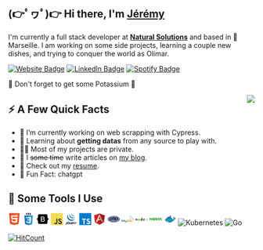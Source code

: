 <h2>(👉ﾟヮﾟ)👉 Hi there, I'm <a href="https://jeremyleriche.fr">Jérémy</a></h2>
<p>I'm currently a full stack developer at <strong><a href="https://www.natural-solutions.eu/">Natural Solutions</a></strong> and based in 🌁 Marseille. I am working on some side projects, learning a couple new dishes, and trying to conquer the world as Olimar.</p>
<p>
  <a href="https://jeremyleriche.fr"><img src="https://img.shields.io/badge/-jeremyleriche.fr-4E69C8?style=flat-square&amp;color=212121&amp;logoColor=white&amp;labelColor=212121&amp;logo=googlechrome&amp;link=https://jeremyleriche.fr" alt="Website Badge"></a>
  <a href="https://www.linkedin.com/in/j%C3%A9r%C3%A9my-leriche-985107167/"><img src="https://img.shields.io/badge/-@jeje2201-0077B5?style=flat-square&amp;labelColor=0077B5&amp;logo=LinkedIn&amp;link=https://www.linkedin.com/in/j%C3%A9r%C3%A9my-leriche-985107167/" alt="LinkedIn Badge"></a>
  <a href="https://open.spotify.com/user/4buh3ug5rirkaglvrvbee6jxs?si=09d43c9bc6534c82"><img src="https://img.shields.io/badge/-@Jeje2201-1ED760?style=flat-square&amp;labelColor=fff&amp;logo=Spotify&amp;link=[https://open.spotify.com/user/1235099575](https://open.spotify.com/user/4buh3ug5rirkaglvrvbee6jxs?si=09d43c9bc6534c82)" alt="Spotify Badge"></a>
</p>
<p>🍌 Don't forget to get some Potassium 🍌</p>
<img align="right" src="https://media1.giphy.com/media/13HgwGsXF0aiGY/giphy.gif" />
<h2>⚡️ A Few Quick Facts</h2>
<ul>
<li>🔭 I’m currently working on web scrapping with Cypress</a>.</li>
<li>🧐 Learning about <strong>getting datas</strong> from any source to play with.</li>
<li>👨‍💻 Most of my projects are private</a>.</li>
<li>📝 I <del>some time</del> write articles on <a href="https://jeremyleriche.fr">my blog</a>.</li>
<li>📙 Check out my <a href="https://jeremyleriche.fr/assets/txt/CV.pdf">resume</a>.</li>
<li>🎉 Fun Fact: chatgpt</li>
</ul>
<h2>🚀 Some Tools I Use</h2>
<p align="left">
<img src="https://raw.githubusercontent.com/devicons/devicon/master/icons/html5/html5-original.svg" alt="css3" width="25" height="25" />
<img src="https://raw.githubusercontent.com/devicons/devicon/master/icons/css3/css3-original-wordmark.svg" alt="css3" width="25" height="25" />
<img src="https://raw.githubusercontent.com/devicons/devicon/master/icons/bootstrap/bootstrap-plain.svg" alt="bootstrap" width="25" height="25" />
<img src="https://raw.githubusercontent.com/devicons/devicon/master/icons/javascript/javascript-original.svg" alt="javascript" width="25" height="25" />
<img src="https://raw.githubusercontent.com/devicons/devicon/master/icons/jquery/jquery-original-wordmark.svg" alt="javascript" width="25" height="25" />
<img src="https://raw.githubusercontent.com/devicons/devicon/master/icons/typescript/typescript-original.svg" alt="typescript" width="25" height="25" />
<img src="https://raw.githubusercontent.com/devicons/devicon/master/icons/angularjs/angularjs-original.svg" alt="angular-js" width="25" height="25" />
<img src="https://raw.githubusercontent.com/devicons/devicon/master/icons/php/php-original.svg" alt="php-original.svg" width="25" height="25" />
<img src="https://raw.githubusercontent.com/devicons/devicon/master/icons/mysql/mysql-original-wordmark.svg" alt="mysql" width="25" height="25" />
<img src="https://raw.githubusercontent.com/devicons/devicon/master/icons/nodejs/nodejs-original-wordmark.svg" alt="nodejs" width="25" height="25" />
<img src="https://raw.githubusercontent.com/devicons/devicon/master/icons/nginx/nginx-original.svg" alt="nginx" width="25" height="25" />
<img src="https://raw.githubusercontent.com/devicons/devicon/master/icons/docker/docker-original.svg" alt="Docker" width="25" height="25" />
<img src="https://www.vectorlogo.zone/logos/kubernetes/kubernetes-icon.svg" alt="Kubernetes" width="25" height="25" />
<img src="https://cdn.jsdelivr.net/gh/devicons/devicon/icons/go/go-original.svg" alt="Go" width="25" height="25" />
</p>
<p><a href="https://hits.dwyl.com/Jeje2201/Jeje2201/Jeje2201.svg?style=flat-square"><img src="https://hits.dwyl.com/Jeje2201/Jeje2201/Jeje2201.svg?style=flat-square" alt="HitCount"></a></p>

